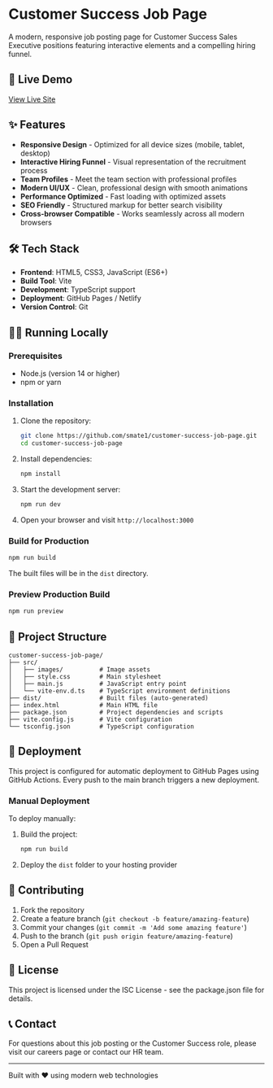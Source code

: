 # Customer Success Job Page

A modern, responsive job posting page for Customer Success Sales Executive positions featuring interactive elements and a compelling hiring funnel.

## 🚀 Live Demo

[View Live Site](https://same-nmrkl7pdn2i-latest.netlify.app)

## ✨ Features

- **Responsive Design** - Optimized for all device sizes (mobile, tablet, desktop)
- **Interactive Hiring Funnel** - Visual representation of the recruitment process
- **Team Profiles** - Meet the team section with professional profiles
- **Modern UI/UX** - Clean, professional design with smooth animations
- **Performance Optimized** - Fast loading with optimized assets
- **SEO Friendly** - Structured markup for better search visibility
- **Cross-browser Compatible** - Works seamlessly across all modern browsers

## 🛠 Tech Stack

- **Frontend**: HTML5, CSS3, JavaScript (ES6+)
- **Build Tool**: Vite
- **Development**: TypeScript support
- **Deployment**: GitHub Pages / Netlify
- **Version Control**: Git

## 🏃‍♂️ Running Locally

### Prerequisites
- Node.js (version 14 or higher)
- npm or yarn

### Installation

1. Clone the repository:
   ```bash
   git clone https://github.com/smate1/customer-success-job-page.git
   cd customer-success-job-page
   ```

2. Install dependencies:
   ```bash
   npm install
   ```

3. Start the development server:
   ```bash
   npm run dev
   ```

4. Open your browser and visit `http://localhost:3000`

### Build for Production

```bash
npm run build
```

The built files will be in the `dist` directory.

### Preview Production Build

```bash
npm run preview
```

## 📁 Project Structure

```
customer-success-job-page/
├── src/
│   ├── images/          # Image assets
│   ├── style.css        # Main stylesheet
│   ├── main.js          # JavaScript entry point
│   └── vite-env.d.ts    # TypeScript environment definitions
├── dist/                # Built files (auto-generated)
├── index.html           # Main HTML file
├── package.json         # Project dependencies and scripts
├── vite.config.js       # Vite configuration
└── tsconfig.json        # TypeScript configuration
```

## 🚀 Deployment

This project is configured for automatic deployment to GitHub Pages using GitHub Actions. Every push to the main branch triggers a new deployment.

### Manual Deployment

To deploy manually:

1. Build the project:
   ```bash
   npm run build
   ```

2. Deploy the `dist` folder to your hosting provider

## 🤝 Contributing

1. Fork the repository
2. Create a feature branch (`git checkout -b feature/amazing-feature`)
3. Commit your changes (`git commit -m 'Add some amazing feature'`)
4. Push to the branch (`git push origin feature/amazing-feature`)
5. Open a Pull Request

## 📝 License

This project is licensed under the ISC License - see the package.json file for details.

## 📞 Contact

For questions about this job posting or the Customer Success role, please visit our careers page or contact our HR team.

---

Built with ❤️ using modern web technologies
